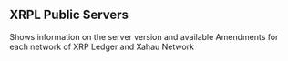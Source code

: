 ## XRPL Public Servers

Shows information on the server version and available Amendments for each network of XRP Ledger and Xahau Network
